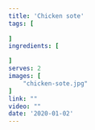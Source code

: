 ```yaml
---
title: 'Chicken sote'
tags: [
    
]
ingredients: [

]
serves: 2
images: [
    "chicken-sote.jpg"
]
link: ""
video: ""
date: '2020-01-02'
---
```


